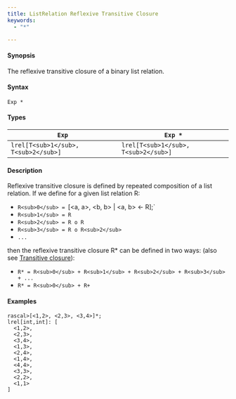 ```yaml
---
title: ListRelation Reflexive Transitive Closure
keywords:
  - "*"

---
```


#### Synopsis

The reflexive transitive closure of a binary list relation.

#### Syntax

`Exp *`

#### Types


|`Exp`               | `Exp *`             |
| --- | --- |
| `lrel[T<sub>1</sub>, T<sub>2</sub>]` | `lrel[T<sub>1</sub>, T<sub>2</sub>]`  |


#### Description

Reflexive transitive closure is defined by repeated composition of a list relation.
If we define for a given list relation R:

*  `R<sub>0</sub> = `[<a, a>, <b, b> | <a, b> <- R];`
*  `R<sub>1</sub> = R`
*  `R<sub>2</sub> = R o R`
*  `R<sub>3</sub> = R o R<sub>2</sub>`
*  `...`


then the reflexive transitive closure R* can be defined in two ways:
(also see [Transitive closure](../../../../../Rascal/Expressions/Values/ListRelation/TransitiveClosure)):

*  `R* = R<sub>0</sub> + R<sub>1</sub> + R<sub>2</sub> + R<sub>3</sub> + ...`
*  `R* = R<sub>0</sub> + R+`


#### Examples


```rascal-shell
rascal>[<1,2>, <2,3>, <3,4>]*;
lrel[int,int]: [
  <1,2>,
  <2,3>,
  <3,4>,
  <1,3>,
  <2,4>,
  <1,4>,
  <4,4>,
  <3,3>,
  <2,2>,
  <1,1>
]
```



